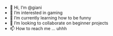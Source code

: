 - 👋 Hi, I’m @giani
- 👀 I’m interested in gaming
- 🌱 I’m currently learning how to be funny
- 💞️ I’m looking to collaborate on beginner projects
- 📫 How to reach me ... uhhh

<!---
akanijade/akanijade is a ✨ special ✨ repository because its `README.md` (this file) appears on your GitHub profile.
You can click the Preview link to take a look at your changes.
--->
